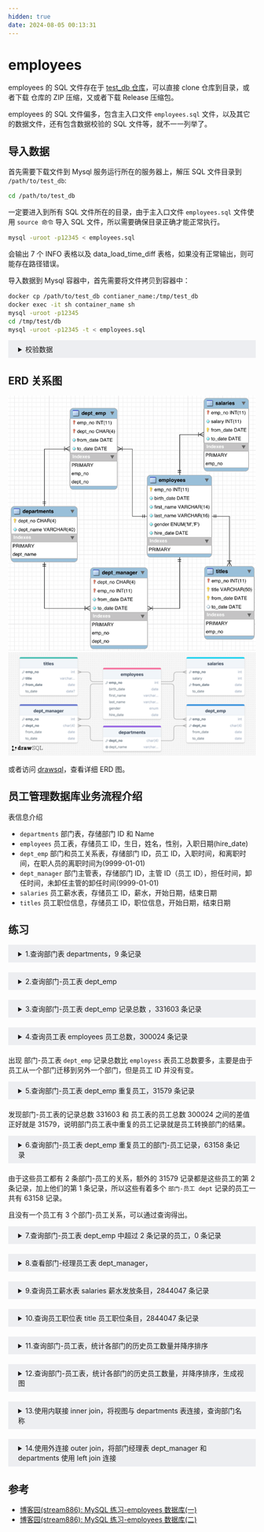 ```yaml
---
hidden: true
date: 2024-08-05 00:13:31
---
```


# employees

employees 的 SQL 文件存在于 [test_db 仓库](https://github.com/datacharmer/test_db)，可以直接 clone 仓库到目录，或者下载 仓库的 ZIP 压缩，又或者下载 Release 压缩包。

employees 的 SQL 文件偏多，包含主入口文件 `employees.sql` 文件，以及其它的数据文件，还有包含数据校验的 SQL 文件等，就不一一列举了。

## 导入数据

首先需要下载文件到 Mysql 服务运行所在的服务器上，解压 SQL 文件目录到 `/path/to/test_db`:

```sh
cd /path/to/test_db
```

一定要进入到所有 SQL 文件所在的目录，由于主入口文件 `employees.sql` 文件使用 `source 命令` 导入 SQL 文件，所以需要确保目录正确才能正常执行。

```sh
mysql -uroot -p12345 < employees.sql
```

会输出 7 个 INFO 表格以及 data_load_time_diff 表格，如果没有正常输出，则可能存在路径错误。

导入数据到 Mysql 容器中，首先需要将文件拷贝到容器中：

```sh
docker cp /path/to/test_db contianer_name:/tmp/test_db
docker exec -it sh container_name sh
mysql -uroot -p12345
cd /tmp/test/db
mysql -uroot -p12345 -t < employees.sql
```

<details style="padding: 8px 20px; background-color: rgba(142, 150, 170, 0.14);">

<summary markdown="span">校验数据</summary>

需要在 `/path/to/test_db` 目录下：

```sh
cd /path/to/test_db
```

SHA 校验：

```sh
mysql -uroot -p12345 -t < test_employees_sha.sql
```

校验时间可能较长，耐心等待，结果如下：

```
+----------------------+
| INFO                 |
+----------------------+
| TESTING INSTALLATION |
+----------------------+
+--------------+------------------+------------------------------------------+
| table_name   | expected_records | expected_crc                             |
+--------------+------------------+------------------------------------------+
| departments  |                9 | 4b315afa0e35ca6649df897b958345bcb3d2b764 |
| dept_emp     |           331603 | d95ab9fe07df0865f592574b3b33b9c741d9fd1b |
| dept_manager |               24 | 9687a7d6f93ca8847388a42a6d8d93982a841c6c |
| employees    |           300024 | 4d4aa689914d8fd41db7e45c2168e7dcb9697359 |
| salaries     |          2844047 | b5a1785c27d75e33a4173aaa22ccf41ebd7d4a9f |
| titles       |           443308 | d12d5f746b88f07e69b9e36675b6067abb01b60e |
+--------------+------------------+------------------------------------------+
+--------------+------------------+------------------------------------------+
| table_name   | found_records    | found_crc                                |
+--------------+------------------+------------------------------------------+
| departments  |                9 | 4b315afa0e35ca6649df897b958345bcb3d2b764 |
| dept_emp     |           331603 | d95ab9fe07df0865f592574b3b33b9c741d9fd1b |
| dept_manager |               24 | 9687a7d6f93ca8847388a42a6d8d93982a841c6c |
| employees    |           300024 | 4d4aa689914d8fd41db7e45c2168e7dcb9697359 |
| salaries     |          2844047 | b5a1785c27d75e33a4173aaa22ccf41ebd7d4a9f |
| titles       |           443308 | d12d5f746b88f07e69b9e36675b6067abb01b60e |
+--------------+------------------+------------------------------------------+
+--------------+---------------+-----------+
| table_name   | records_match | crc_match |
+--------------+---------------+-----------+
| departments  | OK            | ok        |
| dept_emp     | OK            | ok        |
| dept_manager | OK            | ok        |
| employees    | OK            | ok        |
| salaries     | OK            | ok        |
| titles       | OK            | ok        |
+--------------+---------------+-----------+
+------------------+
| computation_time |
+------------------+
| 00:00:47         |
+------------------+
+---------+--------+
| summary | result |
+---------+--------+
| CRC     | OK     |
| count   | OK     |
+---------+--------+
```

MD5 校验：

```sh
mysql -uroot -p12345 -t < test_employees_md5.sql
```

校验时间可能较长，耐心等待，结果如下：

```
+----------------------+
| INFO                 |
+----------------------+
| TESTING INSTALLATION |
+----------------------+
+--------------+------------------+----------------------------------+
| table_name   | expected_records | expected_crc                     |
+--------------+------------------+----------------------------------+
| departments  |                9 | d1af5e170d2d1591d776d5638d71fc5f |
| dept_emp     |           331603 | ccf6fe516f990bdaa49713fc478701b7 |
| dept_manager |               24 | 8720e2f0853ac9096b689c14664f847e |
| employees    |           300024 | 4ec56ab5ba37218d187cf6ab09ce1aa1 |
| salaries     |          2844047 | fd220654e95aea1b169624ffe3fca934 |
| titles       |           443308 | bfa016c472df68e70a03facafa1bc0a8 |
+--------------+------------------+----------------------------------+
+--------------+------------------+----------------------------------+
| table_name   | found_records    | found_crc                        |
+--------------+------------------+----------------------------------+
| departments  |                9 | d1af5e170d2d1591d776d5638d71fc5f |
| dept_emp     |           331603 | ccf6fe516f990bdaa49713fc478701b7 |
| dept_manager |               24 | 8720e2f0853ac9096b689c14664f847e |
| employees    |           300024 | 4ec56ab5ba37218d187cf6ab09ce1aa1 |
| salaries     |          2844047 | fd220654e95aea1b169624ffe3fca934 |
| titles       |           443308 | bfa016c472df68e70a03facafa1bc0a8 |
+--------------+------------------+----------------------------------+
+--------------+---------------+-----------+
| table_name   | records_match | crc_match |
+--------------+---------------+-----------+
| departments  | OK            | ok        |
| dept_emp     | OK            | ok        |
| dept_manager | OK            | ok        |
| employees    | OK            | ok        |
| salaries     | OK            | ok        |
| titles       | OK            | ok        |
+--------------+---------------+-----------+
+------------------+
| computation_time |
+------------------+
| 00:00:47         |
+------------------+
+---------+--------+
| summary | result |
+---------+--------+
| CRC     | OK     |
| count   | OK     |
+---------+--------+
```

</details>

## ERD 关系图

![employees ERD图](./imgs/image.png)
![drawSQL 关系图](./imgs/drawsql.png)

或者访问 [drawsql](https://drawsql.app/teams/sql-404/diagrams/employees)，查看详细 ERD 图。

## 员工管理数据库业务流程介绍

表信息介绍

- `departments` 部门表，存储部门 ID 和 Name
- `employees` 员工表，存储员工 ID，生日，姓名，性别，入职日期(hire_date)
- `dept_emp` 部门和员工关系表，存储部门 ID，员工 ID，入职时间，和离职时间，在职人员的离职时间为(9999-01-01)
- `dept_manager` 部门主管表，存储部门 ID，主管 ID（员工 ID），担任时间，卸任时间，未卸任主管的卸任时间(9999-01-01)
- `salaries` 员工薪水表，存储员工 ID，薪水，开始日期，结束日期
- `titles` 员工职位信息，存储员工 ID，职位信息，开始日期，结束日期

## 练习

<details style="padding: 8px 20px; margin-bottom: 20px;background-color: rgba(142, 150, 170, 0.14);">
<summary markdown="span">1.查询部门表 departments，9 条记录</summary>

```sql
select * from departments;
```

结果共 9 行：

```
+---------+--------------------+
| dept_no | dept_name          |
+---------+--------------------+
| d009    | Customer Service   |
| d005    | Development        |
| d002    | Finance            |
| d003    | Human Resources    |
| d001    | Marketing          |
| d004    | Production         |
| d006    | Quality Management |
| d008    | Research           |
| d007    | Sales              |
+---------+--------------------+
```

</details>

<details style="padding: 8px 20px; margin-bottom: 20px; background-color: rgba(142, 150, 170, 0.14);">
<summary markdown="span">2.查询部门-员工表 dept_emp </summary>

由于存在数十万条数据，所以加上 limit 限制查询条目：

```sql
select * from dept_name limit 1;
```

结果：

```
+--------+---------+------------+------------+
| emp_no | dept_no | from_date  | to_date    |
+--------+---------+------------+------------+
|  10001 | d005    | 1986-06-26 | 9999-01-01 |
+--------+---------+------------+------------+
```

</details>

<details style="padding: 8px 20px; margin-bottom: 20px; background-color: rgba(142, 150, 170, 0.14);">
<summary markdown="span">3.查询部门-员工表 dept_emp 记录总数 ，331603 条记录</summary>

```sql
select COUNT(*) from dept_emp;
```

结果如下：

```
+----------+
| COUNT(*) |
+----------+
|   331603 |
+----------+
```

</details>
<details style="padding: 8px 20px; margin-bottom: 20px; background-color: rgba(142, 150, 170, 0.14);">
<summary markdown="span">4.查询员工表 employees 员工总数，300024 条记录</summary>

```sql
select COUNT(*) from employees;
```

结果如下：

```
+----------+
| COUNT(*) |
+----------+
|   300024 |
+----------+
```

</details>

出现 部门-员工表 `dept_emp` 记录总数比 `employess` 表员工总数要多，主要是由于员工从一个部门迁移到另外一个部门，但是员工 ID 并没有变。

</details>

<details style="padding: 8px 20px; margin-bottom: 20px; background-color: rgba(142, 150, 170, 0.14);">
<summary markdown="span">5.查询部门-员工表 dept_emp 重复员工，31579 条记录 </summary>

查询重复员工的 ID：

```sql
select emp_no from dept_emp
group by emp_no
having count(emp_no) > 1
limit 3;
```

结果如下：

```sql
+--------+
| emp_no |
+--------+
|  10010 |
|  10018 |
|  10029 |
+--------+
```

查询重复员工的 ID 总数：

```sql
select count(distinct emp_no) from dept_emp
where emp_no in (
  select emp_no from dept_emp
  group by emp_no
  having count(emp_no) > 1
);
```

结果如下：

```
+------------------------+
| count(distinct emp_no) |
+------------------------+
|                  31579 |
+------------------------+
```

</details>

发现部门-员工表的记录总数 331603 和 员工表的员工总数 300024 之间的差值正好就是 31579，说明部门员工表中重复的员工记录就是员工转换部门的结果。

<details style="padding: 8px 20px; margin-bottom: 20px; background-color: rgba(142, 150, 170, 0.14);">
<summary markdown="span">6.查询部门-员工表 dept_emp 重复员工的部门-员工记录，63158 条记录  </summary>

查询重复员工记录：

```sql
select count(emp_no) from dept_emp
where emp_no in (
  select  emp_no from dept_emp
  group by emp_no
  having count(emp_no) > 1
);
```

结果：

```
+---------------+
| count(emp_no) |
+---------------+
|         63158 |
+---------------+
```

```sql
select * from dept_emp
where emp_no in (
  select emp_no from dept_emp
  group by emp_no
  having count(emp_no) > 1
) limit 5;
```

结果如下：

```
+--------+---------+------------+------------+
| emp_no | dept_no | from_date  | to_date    |
+--------+---------+------------+------------+
|  10010 | d004    | 1996-11-24 | 2000-06-26 |
|  10010 | d006    | 2000-06-26 | 9999-01-01 |
|  10018 | d004    | 1992-07-29 | 9999-01-01 |
|  10018 | d005    | 1987-04-03 | 1992-07-29 |
|  10029 | d004    | 1991-09-18 | 1999-07-08 |
+--------+---------+------------+------------+
```

可以看出 10010，10018 员工都有过 2 次部门记录。

</details>

由于这些员工都有 2 条部门-员工的关系，额外的 31579 记录都是这些员工的第 2 条记录，加上他们的第 1 条记录，所以这些有着多个 `部门-员工 dept` 记录的员工一共有 63158 记录。

且没有一个员工有 3 个部门-员工关系，可以通过查询得出。

<details style="padding: 8px 20px; margin-bottom: 20px; background-color: rgba(142, 150, 170, 0.14);">
<summary markdown="span">7.查询部门-员工表 dept_emp 中超过 2 条记录的员工，0 条记录 </summary>

查询超过 2 条记录的员工个数：

```sql
select count(distinct emp_no) from dept_emp
where emp_no in (
  select emp_no from dept_emp
  group by emp_no
  having count(emp_no) > 2
);
```

结果：

```
+------------------------+
| count(distinct emp_no) |
+------------------------+
|                      0 |
+------------------------+
```

查询超过 2 条记录的员工 ID：

```sql
select emp_no from dept_emp
group by emp_no
having count(emp_no) > 2;
```

结果：

```
Empty set (0.09 sec)
```

</details>
<details style="padding: 8px 20px; margin-bottom: 20px; background-color: rgba(142, 150, 170, 0.14);">
<summary markdown="span">8.查看部门-经理员工表 dept_manager，</summary>

```sql
select count(distinct emp_no) from dept_manager
group by dept_no;
```

结果：

```
+------------------------+
| count(distinct emp_no) |
+------------------------+
|                      2 |
|                      2 |
|                      2 |
|                      4 |
|                      2 |
|                      4 |
|                      2 |
|                      2 |
|                      4 |
+------------------------+
9 rows in set (0.01 sec)
```

</details>

<details style="padding: 8px 20px; margin-bottom: 20px; background-color: rgba(142, 150, 170, 0.14);">
<summary markdown="span">9.查询员工薪水表 salaries 薪水发放条目，2844047 条记录</summary>

```sql
select count(*) from salaries;
```

结果：

```sql
+----------+
| count(*) |
+----------+
|  2844047 |
+----------+
```

</details>
<details style="padding: 8px 20px; margin-bottom: 20px; background-color: rgba(142, 150, 170, 0.14);">
<summary markdown="span">10.查询员工职位表 title 员工职位条目，2844047 条记录</summary>

```sql
select count(*) from titles;
```

结果：

```sql
+----------+
| count(*) |
+----------+
|   443308 |
+----------+
```

</details>
<details style="padding: 8px 20px; margin-bottom: 20px; background-color: rgba(142, 150, 170, 0.14);">
<summary markdown="span">11.查询部门-员工表，统计各部门的历史员工数量并降序排序</summary>

```sql
select dept_no, count(emp_no) as count from dept_emp
group by dept_no
order by count desc;
```

结果：

```
+---------+-------+
| dept_no | count |
+---------+-------+
| d005    | 85707 |
| d004    | 73485 |
| d007    | 52245 |
| d009    | 23580 |
| d008    | 21126 |
| d001    | 20211 |
| d006    | 20117 |
| d003    | 17786 |
| d002    | 17346 |
+---------+-------+
```

</details>
<details style="padding: 8px 20px; margin-bottom: 20px; background-color: rgba(142, 150, 170, 0.14);">
<summary markdown="span">12.查询部门-员工表，统计各部门的历史员工数量，并降序排序，生成视图</summary>

生成视图：

```sql
create view dept_history_emp as
select dept_no, count(emp_no) as count from dept_emp
group by dept_no
order by count desc;
```

查询视图：

```sql
select * from dept_history_emp;
```

删除视图：

```sql
drop view dept_history_emp;
```

</details>

<details style="padding: 8px 20px; margin-bottom: 20px; background-color: rgba(142, 150, 170, 0.14);">
<summary markdown="span">13.使用内联接 inner join，将视图与 departments 表连接，查询部门名称</summary>

```sql
select dept_history_emp.dept_no, count, dept_name
from dept_history_emp, departments
where dept_history_emp.dept_no = departments.dept_no;

```

```sql
select dept_history_emp.dept_no, count, dept_name from dept_history_emp
left join departments
on dept_history_emp.dept_no = departments.dept_no;
```

结果：

```
+---------+-------+--------------------+
| dept_no | count | dept_name          |
+---------+-------+--------------------+
| d005    | 85707 | Development        |
| d004    | 73485 | Production         |
| d007    | 52245 | Sales              |
| d009    | 23580 | Customer Service   |
| d008    | 21126 | Research           |
| d001    | 20211 | Marketing          |
| d006    | 20117 | Quality Management |
| d003    | 17786 | Human Resources    |
| d002    | 17346 | Finance            |
+---------+-------+--------------------+
```

</details>

<details style="padding: 8px 20px; margin-bottom: 20px; background-color: rgba(142, 150, 170, 0.14);">
<summary markdown="span">14.使用外连接 outer join，将部门经理表 dept_manager 和 departments 使用 left join 连接</summary>

```sql
SELECT dept_manager.*, dept_name
FROM dept_manager LEFT JOIN departments
ON dept_manager.dept_no = departments.dept_no;
```

结果：

```
+--------+---------+------------+------------+--------------------+
| emp_no | dept_no | from_date  | to_date    | dept_name          |
+--------+---------+------------+------------+--------------------+
| 110022 | d001    | 1985-01-01 | 1991-10-01 | Marketing          |
| 110039 | d001    | 1991-10-01 | 9999-01-01 | Marketing          |
| 110085 | d002    | 1985-01-01 | 1989-12-17 | Finance            |
| 110114 | d002    | 1989-12-17 | 9999-01-01 | Finance            |
| 110183 | d003    | 1985-01-01 | 1992-03-21 | Human Resources    |
| 110228 | d003    | 1992-03-21 | 9999-01-01 | Human Resources    |
| 110303 | d004    | 1985-01-01 | 1988-09-09 | Production         |
| 110344 | d004    | 1988-09-09 | 1992-08-02 | Production         |
| 110386 | d004    | 1992-08-02 | 1996-08-30 | Production         |
| 110420 | d004    | 1996-08-30 | 9999-01-01 | Production         |
| 110511 | d005    | 1985-01-01 | 1992-04-25 | Development        |
| 110567 | d005    | 1992-04-25 | 9999-01-01 | Development        |
| 110725 | d006    | 1985-01-01 | 1989-05-06 | Quality Management |
| 110765 | d006    | 1989-05-06 | 1991-09-12 | Quality Management |
| 110800 | d006    | 1991-09-12 | 1994-06-28 | Quality Management |
| 110854 | d006    | 1994-06-28 | 9999-01-01 | Quality Management |
| 111035 | d007    | 1985-01-01 | 1991-03-07 | Sales              |
| 111133 | d007    | 1991-03-07 | 9999-01-01 | Sales              |
| 111400 | d008    | 1985-01-01 | 1991-04-08 | Research           |
| 111534 | d008    | 1991-04-08 | 9999-01-01 | Research           |
| 111692 | d009    | 1985-01-01 | 1988-10-17 | Customer Service   |
| 111784 | d009    | 1988-10-17 | 1992-09-08 | Customer Service   |
| 111877 | d009    | 1992-09-08 | 1996-01-03 | Customer Service   |
| 111939 | d009    | 1996-01-03 | 9999-01-01 | Customer Service   |
+--------+---------+------------+------------+--------------------+
```

</details>

## 参考

- [博客园(stream886): MySQL 练习-employees 数据库(一) ](https://www.cnblogs.com/stream886/p/6254630.html)
- [博客园(stream886): MySQL 练习-employees 数据库(二)](https://www.cnblogs.com/stream886/p/6254709.html)
